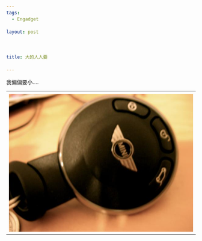 ```yaml
--- 
tags: 
  - Engadget

layout: post



title: 大的人人要

---
```

<div id="msgcns!5F971C000415D85F!816" class="bvMsg">我偏偏要小....</div>
<table cellspacing="0" border="0">
<tr><td></td></tr>
<tr><td valign="top"><a href="/assets/images/blog/2008-05-20-da-de-ren-ren-yao-0.jpg" target="_blank" rel="WLPP;url=http://blufiles.storage.live.com/y1p4AMD6MHnR2SafydZyevvhjhGdC5rzMIkpbtxHU_a-eniLTYHLusoZ3Wmeh8Conp-qTddlWuXfXs;cnsid=cns!5F971C000415D85F!817"><img src="/assets/images/blog/2008-05-20-da-de-ren-ren-yao-0.jpg" border="0" alt=""></a></td></tr>
</table>
